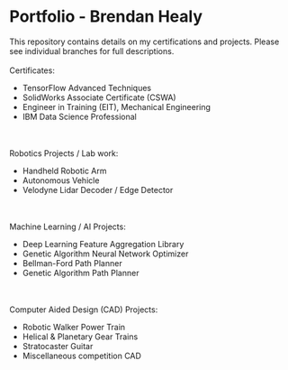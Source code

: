 # Portfolio - Brendan Healy
This repository contains details on my certifications and projects. Please see individual branches for full descriptions.
<br /><br />
Certificates:
- TensorFlow Advanced Techniques
- SolidWorks Associate Certificate (CSWA)
- Engineer in Training (EIT), Mechanical Engineering
- IBM Data Science Professional

<br /><br />
Robotics Projects / Lab work:
- Handheld Robotic Arm
- Autonomous Vehicle
- Velodyne Lidar Decoder / Edge Detector

<br /><br />
Machine Learning / AI Projects:
- Deep Learning Feature Aggregation Library
- Genetic Algorithm Neural Network Optimizer
- Bellman-Ford Path Planner
- Genetic Algorithm Path Planner

<br /><br />
Computer Aided Design (CAD) Projects:
- Robotic Walker Power Train
- Helical & Planetary Gear Trains
- Stratocaster Guitar
- Miscellaneous competition CAD

